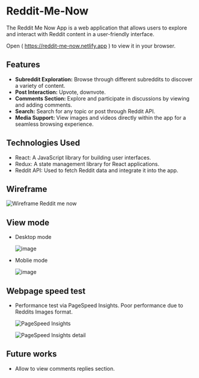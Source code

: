 # Reddit-Me-Now

The Reddit Me Now App is a web application that allows users to explore and interact with Reddit content in a user-friendly interface.

Open ( https://reddit-me-now.netlify.app ) to view it in your browser.

## Features

- **Subreddit Exploration:** Browse through different subreddits to discover a variety of content.
- **Post Interaction:** Upvote, downvote.
- **Comments Section:** Explore and participate in discussions by viewing and adding comments.
- **Search:** Search for any topic or post through Reddit API.
- **Media Support:** View images and videos directly within the app for a seamless browsing experience.

## Technologies Used

- React: A JavaScript library for building user interfaces.
- Redux: A state management library for React applications.
- Reddit API: Used to fetch Reddit data and integrate it into the app.

## Wireframe

  ![Wireframe Reddit me now](https://github.com/Phil-Chuong/reddit-me-now/assets/68432036/6df0edeb-578a-4876-b4da-eca23671e0fa)


## View mode

- Desktop mode

  ![image](https://github.com/Phil-Chuong/reddit-me-now/assets/68432036/f1308ab8-8dc0-4a2d-b9c1-5c3000700b39)


- Moblie mode

  ![image](https://github.com/Phil-Chuong/reddit-me-now/assets/68432036/1d343851-c09b-4f84-967a-325dd98db610)

## Webpage speed test

- Performance test via PageSpeed Insights.
  Poor performance due to Reddits Images format.

  ![PageSpeed Insights](https://github.com/Phil-Chuong/reddit-me-now/assets/68432036/746703ad-89c2-4f43-a983-2b6b0219f296)

  ![PageSpeed Insights detail](https://github.com/Phil-Chuong/reddit-me-now/assets/68432036/f0cd13d9-6710-49d1-95d8-3dc750d9753a)

## Future works
- Allow to view comments replies section.


